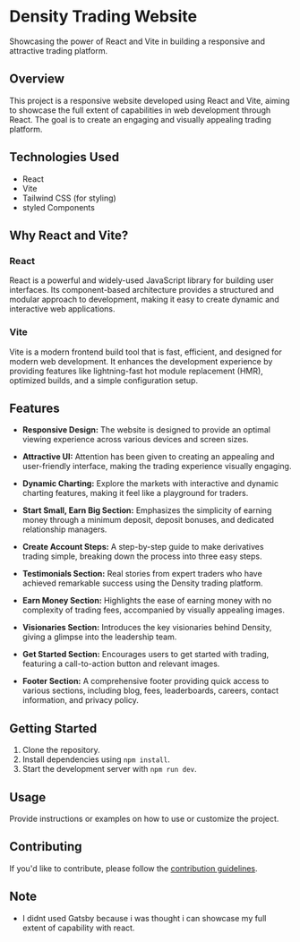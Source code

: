 # Density Trading Website

Showcasing the power of React and Vite in building a responsive and attractive trading platform.

## Overview

This project is a responsive website developed using React and Vite, aiming to showcase the full extent of capabilities in web development through React. The goal is to create an engaging and visually appealing trading platform.

## Technologies Used

- React
- Vite
- Tailwind CSS (for styling)
- styled Components

## Why React and Vite?

### React

React is a powerful and widely-used JavaScript library for building user interfaces. Its component-based architecture provides a structured and modular approach to development, making it easy to create dynamic and interactive web applications.

### Vite

Vite is a modern frontend build tool that is fast, efficient, and designed for modern web development. It enhances the development experience by providing features like lightning-fast hot module replacement (HMR), optimized builds, and a simple configuration setup.

## Features

- **Responsive Design:** The website is designed to provide an optimal viewing experience across various devices and screen sizes.

- **Attractive UI:** Attention has been given to creating an appealing and user-friendly interface, making the trading experience visually engaging.

- **Dynamic Charting:** Explore the markets with interactive and dynamic charting features, making it feel like a playground for traders.

- **Start Small, Earn Big Section:** Emphasizes the simplicity of earning money through a minimum deposit, deposit bonuses, and dedicated relationship managers.

- **Create Account Steps:** A step-by-step guide to make derivatives trading simple, breaking down the process into three easy steps.

- **Testimonials Section:** Real stories from expert traders who have achieved remarkable success using the Density trading platform.

- **Earn Money Section:** Highlights the ease of earning money with no complexity of trading fees, accompanied by visually appealing images.

- **Visionaries Section:** Introduces the key visionaries behind Density, giving a glimpse into the leadership team.

- **Get Started Section:** Encourages users to get started with trading, featuring a call-to-action button and relevant images.

- **Footer Section:** A comprehensive footer providing quick access to various sections, including blog, fees, leaderboards, careers, contact information, and privacy policy.

## Getting Started

1. Clone the repository.
2. Install dependencies using `npm install`.
3. Start the development server with `npm run dev`.

## Usage

Provide instructions or examples on how to use or customize the project.

## Contributing

If you'd like to contribute, please follow the [contribution guidelines](CONTRIBUTING.md).

## Note

- I didnt used Gatsby because i was thought i can showcase my full extent of capability with react.
